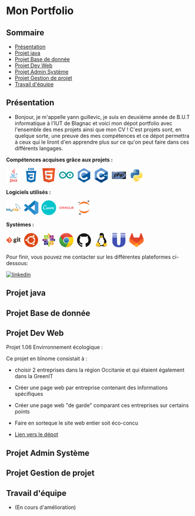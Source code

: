 # Mon Portfolio
## Sommaire

 - [Présentation](#Présentation)
 - [Projet java](#Projet-java)
 - [Projet Base de donnée](#Projet-Base-de-donnée)
 - [Projet Dev Web](#Projet-Dev-Web)
 - [Projet Admin Système](#Projet-Admin-Système)
 - [Projet Gestion de projet](#Projet-Gestion-de-projet)
 - [Travail d'équipe](#Travail-d'équipe)

## Présentation
- Bonjour, je m'appelle yann guillevic, je suis en deuxième année de B.U.T informatique à l'IUT de Blagnac et voici mon dépot portfolio avec l'ensemble des mes projets ainsi que mon CV ! 
C'est projets sont, en quelque sorte, une preuve des mes compétences et ce dépot permettra à ceux qui le liront d'en apprendre plus sur ce qu'on peut faire dans ces différents langages.

<b>Compétences acquises grâce aux projets :</b>
<p>
  <img src="https://github.com/devicons/devicon/blob/master/icons/java/java-original-wordmark.svg" title="Java" alt="Java" width="40" height="40"/>&nbsp;
  <img src="https://github.com/devicons/devicon/blob/master/icons/css3/css3-plain-wordmark.svg"  title="CSS3" alt="CSS" width="40" height="40"/>&nbsp;
  <img src="https://github.com/devicons/devicon/blob/master/icons/html5/html5-original.svg" title="HTML5" alt="HTML" width="40" height="40"/>&nbsp;
  <img src="https://github.com/devicons/devicon/blob/master/icons/arduino/arduino-original.svg" title="Arduino" **alt="arduino" width="40" height="40"/>&nbsp;
  <img src="https://github.com/devicons/devicon/blob/master/icons/c/c-original.svg" title="C" **alt="C" width="40" height="40"/>&nbsp;
  <img src="https://github.com/devicons/devicon/blob/master/icons/cplusplus/cplusplus-original.svg" title="C++" **alt="C++" width="40" height="40"/>&nbsp;
  <img src="https://github.com/devicons/devicon/blob/master/icons/php/php-original.svg" title="PHP" **alt="php" width="40" height="40"/>&nbsp;
  <img src="https://github.com/devicons/devicon/blob/master/icons/python/python-original.svg" title="Python" **alt="python" width="40" height="40"/>&nbsp;
</p>

<b>Logiciels utilisés :</b>
<p>
  <img src="https://github.com/devicons/devicon/blob/master/icons/mysql/mysql-original-wordmark.svg" title="MySQL"  alt="MySQL" width="40" height="40"/>&nbsp;
  <img src="https://github.com/devicons/devicon/blob/master/icons/vscode/vscode-original.svg" title="VSCode" **alt="vscode" width="40" height="40"/>&nbsp;
  <img src="https://github.com/devicons/devicon/blob/master/icons/canva/canva-original.svg" title="Canva" **alt="canva" width="40" height="40"/>&nbsp;
  <img src="https://github.com/devicons/devicon/blob/master/icons/oracle/oracle-original.svg" title="Oracle" **alt="Oracle" width="40" height="40"/>&nbsp;
  <img src="https://github.com/devicons/devicon/blob/master/icons/jupyter/jupyter-original.svg" title="Jupyter" **alt="Jupyter" width="40" height="40"/>&nbsp;
</p>

<b>Systèmes :</b>
<p>
  <img src="https://github.com/devicons/devicon/blob/master/icons/git/git-original-wordmark.svg" title="Git" **alt="Git" width="40" height="40"/>&nbsp;
  <img src="https://github.com/devicons/devicon/blob/master/icons/ubuntu/ubuntu-plain.svg" title="Ubuntu" **alt="Ubuntu" width="40" height="40"/>&nbsp;
  <img src="https://github.com/devicons/devicon/blob/master/icons/centos/centos-original.svg" title="CentOS" **alt="CentOS" width="40" height="40"/>&nbsp;
  <img src="https://github.com/devicons/devicon/blob/master/icons/chrome/chrome-original.svg" title="Chrome" **alt="Chrome" width="40" height="40"/>&nbsp;
  <img src="https://github.com/devicons/devicon/blob/master/icons/github/github-original.svg" title="GitHub" **alt="GitHub" width="40" height="40"/>&nbsp;
  <img src="https://github.com/devicons/devicon/blob/master/icons/linux/linux-original.svg" title="Linux" **alt="Linux" width="40" height="40"/>&nbsp;
  <img src="https://github.com/devicons/devicon/blob/master/icons/unix/unix-original.svg" title="Unix" **alt="unix" width="40" height="40"/>&nbsp;
  <img src="https://github.com/devicons/devicon/blob/master/icons/gitlab/gitlab-original.svg" title="Gitlab" **alt="gitlab" width="40" height="40"/>&nbsp;
</p>

Pour finir, vous pouvez me contacter sur les différentes plateformes ci-dessous:

[![linkedin](https://img.shields.io/badge/linkedin--lightgrey?style=social&logo=linkedin)](https://www.linkedin.com/in/yann-guillevic-876769252/)

## Projet java
## Projet Base de donnée
## Projet Dev Web
Projet 1.06 Envirronnement écologique :

Ce projet en bînome consistait à : 
  - choisir 2 entreprises dans la région Occitanie et qui étaient également dans la GreenIT
  - Créer une page web par entreprise contenant des informations spécifiques
  - Créer une page web "de garde" comparant ces entreprises sur certains points
  - Faire en sorteque le site web entier soit éco-concu

- <a href="https://github.com/Yann-cmd/Portfolio/tree/main/Projet%20Developpement%20Web/1.06%20Environnement%20%C3%A9cologique">Lien vers le dépot</a>

## Projet Admin Système
## Projet Gestion de projet
## Travail d'équipe
- (En cours d'amélioration)
